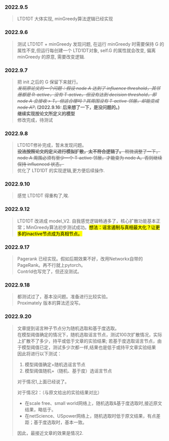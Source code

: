 ### 2022.9.5
> LTD1DT 大体实现, minGreedy算法逻辑已经实现

### 2022.9.6
> 测试 LTD1DT + minGreedy 发现问题, 在运行 minGreedy 时需要保持 G 的属性不变,但运行每创建一个 LTD1DT对象,
self.G 的属性就会改变, 偏离 minGreedy 的原意, 需要改变逻辑.

### 2022.9.7
> 把 init 之后的 G 保留下来就行。\
> ~~*发现原论文的一个问题：假设 node A 达到了 influence threshold，其邻居都是 R-active，没有 T-active。但没有达到 decision threshold，即 node A 会接收 > T。但这合理吗？其周围没有 T-active 邻居，却能变成 node A?*~~\ **(2022.9.16: 后来想了一下，是没问题的。)**\
> **继续实现按论文所定义的模型** \
修改完成，待测试

### 2022.9.8
> LTD1DT修补完成，暂未发现问题。\
> ~~**没法按照论文的定义进行模拟扩散，太不符合逻辑了。** 稍微调整了一下，node A 周围必须有至少一个 T-active 邻居，才能变为 node A。否则继续保持 influenced 状态。~~\
> 优化了 LTD1DT 的实现逻辑,更方便后续操作.

### 2022.9.10
> 感觉 LTD1DT 得重构了,唉.

### 2022.9.12
> LTD1DT 改进成 model_V2. 自我感觉逻辑畅通多了，核心扩散功能基本正常；MinGreedy算法初步测试成功。<mark>想法：谣言遏制与真相最大化？让更多的inactive节点成为真相节点。<mark>

### 2022.9.17
> Pagerank 已经实现。假如后期效果不好，改用Networkx自带的PageRank。再不行就上pytorch。\
> ContrId也写完了，但还没测试。

### 2022.9.18
> 都测试过了，基本没问题。准备进行比较实验。\
> Proximately 版本的算法还没写。

### 2022.9.20
> 文章提到谣言种子节点分为随机选取和基于度选取。\
> 在模型阈值确定的情况下，随机选取谣言节点，测试100次扩散情况，实际上扩散不了多少，持平或低于文章的实验结果;
若基于度选取谣言节点，由于模型阈值已定，测试多少次都一样,结果也是低于或持平文章实验结果\
> 因此将进行以下测试：
> 1. 模型阈值确定+随机选谣言节点
> 2. 模型阈值随机+（随机、基于度）选谣言节点
>
> 对于情况1,上面已经说了。
>
> 对于情况2：（与原文给出的实验结果对比）
> * 在scale free、small world网络上，随机选取&基于度选取时,接近原文结果，略低于。
> * 在netScience、USpower网络上，随机选取时低于原文结果，有点差距；基于度选取时，基本一致。
> 
> 因此，最接近文章的效果是情况2.